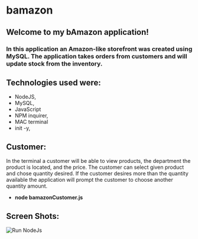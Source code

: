 # bamazon

## **Welcome to my bAmazon application!** 
### In this application an Amazon-like storefront was created using MySQL. The application takes orders from customers and will update stock from the inventory. 

## **Technologies used were**:
- NodeJS,
- MySQL,
- JavaScript 
- NPM inquirer,
- MAC terminal 
- init -y,

## **Customer**:
In the terminal a customer will be able to view products, the department the product is located, and the price. The customer can select given product and chose quantity desired. If the customer desires more than the quantity available the application will prompt the customer to choose another quantity amount. 
- **node bamazonCustomer.js**

## **Screen Shots**:
![Run NodeJs](/bamazon/screenshots/runnodejs.png)